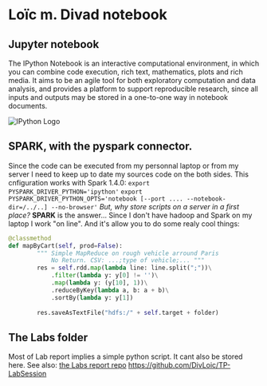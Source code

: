 # Loïc m. Divad notebook

## Jupyter notebook
The IPython Notebook is an interactive computational environment, in which you can combine code execution, rich text, mathematics, plots and rich media. It aims to be an agile tool for both exploratory computation and data analysis, and provides a platform to support reproducible research, since all inputs and outputs may be stored in a one-to-one way in notebook documents.

![IPython Logo](https://dl.dropboxusercontent.com/s/c9te64xd06a36lw/IPy_header.png?)

## SPARK, with the pyspark connector.
Since the code can be executed from my personnal laptop or from my server I need to keep up to date my sources code on the both sides. This cnfiguration works with Spark 1.4.0:
`export PYSPARK_DRIVER_PYTHON='ipython'`
`export PYSPARK_DRIVER_PYTHON_OPTS='notebook [--port .... --notebook-dir=/../..] --no-browser'`
*But, why store scripts on a server in a first place?*
**SPARK** is the answer... Since I don't have hadoop and Spark on my laptop I work "on line". And it's allow you to do some realy cool things: 
```python
@classmethod
def mapByCart(self, prod=False):
        """ Simple MapReduce on rough vehicle arround Paris
            No Return. CSV: ...;type of vehicle;... """
        res = self.rdd.map(lambda line: line.split(";"))\
            .filter(lambda y: y[0] != '')\
            .map(lambda y: (y[10], 1))\
            .reduceByKey(lambda a, b: a + b)\
            .sortBy(lambda y: y[1])
            
        res.saveAsTextFile("hdfs:/" + self.target + folder)
```
## The Labs folder
Most of Lab report implies a simple python script. It cant also be stored here.
See also: [the Labs report repo](https://github.com/DivLoic/TP-LabSession/blob/master/README.md) https://github.com/DivLoic/TP-LabSession

